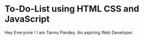 # To-Do-List using HTML CSS and JavaScript
Hey Everyone ! I am Tannu Pandey. 
An aspiring Web Developer.
